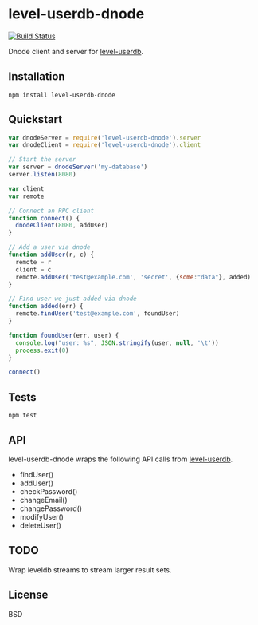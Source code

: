 level-userdb-dnode
==================

[![Build Status](https://travis-ci.org/FrozenRidge/level-userdb-dnode.png)](https://travis-ci.org/FrozenRidge/level-userdb-dnode)

Dnode client and server for [level-userdb](https://github.com/FrozenRidge/level-userdb).

## Installation

`npm install level-userdb-dnode`

## Quickstart

```javascript
var dnodeServer = require('level-userdb-dnode').server
var dnodeClient = require('level-userdb-dnode').client

// Start the server
var server = dnodeServer('my-database')
server.listen(8080)

var client
var remote

// Connect an RPC client
function connect() {
  dnodeClient(8080, addUser)
}

// Add a user via dnode
function addUser(r, c) {
  remote = r
  client = c
  remote.addUser('test@example.com', 'secret', {some:"data"}, added)
}

// Find user we just added via dnode
function added(err) {
  remote.findUser('test@example.com', foundUser)
}

function foundUser(err, user) {
  console.log("user: %s", JSON.stringify(user, null, '\t'))
  process.exit(0)
}

connect()

```

## Tests

`npm test`

## API

level-userdb-dnode wraps the following API calls from [level-userdb](https://github.com/FrozenRidge/level-userdb).

- findUser()
- addUser()
- checkPassword()
- changeEmail()
- changePassword()
- modifyUser()
- deleteUser()

## TODO

Wrap leveldb streams to stream larger result sets.

## License

BSD

